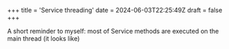 +++
title = 'Service threading'
date = 2024-06-03T22:25:49Z
draft = false
+++

A short reminder to myself: most of Service methods are executed on the main thread (it looks like)